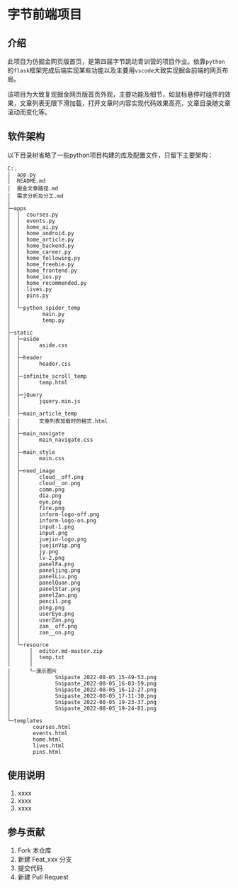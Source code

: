 # 字节前端项目

## 介绍
此项目为仿掘金网页版首页，是第四届字节跳动青训营的项目作业。依靠`python`的`flask`框架完成后端实现某些功能以及主要用`vscode`大致实现掘金前端的网页布局。

该项目为大致复现掘金网页版首页外观，主要功能及细节，如鼠标悬停时组件的效果，文章列表无限下滑加载，打开文章时内容实现代码效果高亮，文章目录随文章滚动而变化等。

## 软件架构

以下目录树省略了一些python项目构建的库及配置文件，只留下主要架构：

```
C:.
│  app.py
│  README.md
│  掘金文章路径.md
│  需求分析及分工.md
│  
├─apps
│  │  courses.py
│  │  events.py
│  │  home_ai.py
│  │  home_android.py
│  │  home_article.py
│  │  home_backend.py
│  │  home_career.py
│  │  home_following.py
│  │  home_freebie.py
│  │  home_frontend.py
│  │  home_ios.py
│  │  home_recommended.py
│  │  lives.py
│  │  pins.py
│  │  
│  └─python_spider_temp
│          main.py
│          temp.py
│
├─static
│  ├─aside
│  │      aside.css
│  │
│  ├─header
│  │      header.css
│  │
│  ├─infinite_scroll_temp
│  │      temp.html
│  │
│  ├─jQuery
│  │      jquery.min.js
│  │
│  ├─main_article_temp
│  │      文章列表加载时的格式.html
│  │
│  ├─main_navigate
│  │      main_navigate.css
│  │
│  ├─main_style
│  │      main.css
│  │
│  ├─need_image
│  │      cloud__off.png
│  │      cloud__on.png
│  │      comm.png
│  │      dia.png
│  │      eye.png
│  │      fire.png
│  │      inform-logo-off.png
│  │      inform-logo-on.png
│  │      input-1.png
│  │      input.png
│  │      juejin-logo.png
│  │      juejinVip.png
│  │      jy.png
│  │      lv-2.png
│  │      panelFa.png
│  │      paneljing.png
│  │      panelLiu.png
│  │      panelQuan.png
│  │      panelStar.png
│  │      panelZan.png
│  │      pencil.png
│  │      ping.png
│  │      userEye.png
│  │      userZan.png
│  │      zan__off.png
│  │      zan__on.png
│  │
│  └─resource
│      │  editor.md-master.zip
│      │  temp.txt
│      │  
│      └─演示图片
│              Snipaste_2022-08-05_15-49-53.png
│              Snipaste_2022-08-05_16-03-59.png
│              Snipaste_2022-08-05_16-12-27.png
│              Snipaste_2022-08-05_17-11-30.png
│              Snipaste_2022-08-05_19-23-37.png
│              Snipaste_2022-08-05_19-24-01.png
│
└─templates
        courses.html
        events.html
        home.html
        lives.html
        pins.html
```



## 使用说明

1.  xxxx
2.  xxxx
3.  xxxx

## 参与贡献

1.  Fork 本仓库
2.  新建 Feat_xxx 分支
3.  提交代码
4.  新建 Pull Request

